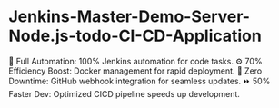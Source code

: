 # Jenkins-Master-Demo-Server-Node.js-todo-CI-CD-Application
🚀 Full Automation: 100% Jenkins automation for code tasks.  ⚙️ 70% Efficiency Boost: Docker management for rapid deployment.  🔄 Zero Downtime: GitHub webhook integration for seamless updates.  ⏩ 50% Faster Dev: Optimized CICD pipeline speeds up development.
